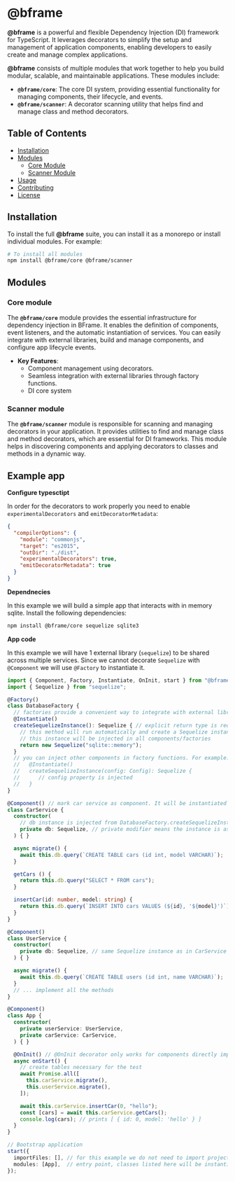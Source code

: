 # @bframe

**@bframe** is a powerful and flexible Dependency Injection (DI) framework for TypeScript. It leverages decorators to simplify the setup and management of application components, enabling developers to easily create and manage complex applications.

**@bframe** consists of multiple modules that work together to help you build modular, scalable, and maintainable applications. These modules include:

- **`@bframe/core`**: The core DI system, providing essential functionality for managing components, their lifecycle, and events.
- **`@bframe/scanner`**: A decorator scanning utility that helps find and manage class and method decorators.

## Table of Contents

- [Installation](#installation)
- [Modules](#modules)
  - [Core Module](#core-module)
  - [Scanner Module](#scanner-module)
- [Usage](#usage)
- [Contributing](#contributing)
- [License](#license)

## Installation

To install the full **@bframe** suite, you can install it as a monorepo or install individual modules. For example:

```bash
# To install all modules
npm install @bframe/core @bframe/scanner
```

## Modules

### Core module

The **`@bframe/core`** module provides the essential infrastructure for dependency injection in BFrame. It enables the definition of components, event listeners, and the automatic instantiation of services. You can easily integrate with external libraries, build and manage components, and configure app lifecycle events.

- **Key Features**:
  - Component management using decorators.
  - Seamless integration with external libraries through factory functions.
  - DI core system

### Scanner module

The **`@bframe/scanner`** module is responsible for scanning and managing decorators in your application. It provides utilities to find and manage class and method decorators, which are essential for DI frameworks. This module helps in discovering components and applying decorators to classes and methods in a dynamic way.

## Example app

**Configure typesctipt**

In order for the decorators to work properly you need to enable `experimentalDecorators` and `emitDecoratorMetadata`:

```json
{
  "compilerOptions": {
    "module": "commonjs",
    "target": "es2015",
    "outDir": "./dist",
    "experimentalDecorators": true,
    "emitDecoratorMetadata": true
  }
}
```

**Dependnecies**

In this example we will build a simple app that interacts with in memory sqlite. Install the following dependencies:

```bash
npm install @bframe/core sequelize sqlite3
```

**App code**

In this example we will have 1 external library (`sequelize`) to be shared across multiple services. Since we cannot decorate `Sequelize` with `@Component` we will use `@Factory` to instantiate it.

```typescript
import { Component, Factory, Instantiate, OnInit, start } from "@bframe/core";
import { Sequelize } from "sequelize";

@Factory()
class DatabaseFactory {
  // factories provide a convenient way to integrate with external libraries by instantiating components manually
  @Instantiate()
  createSequelizeInstance(): Sequelize { // explicit return type is required for factory instances to map injections
    // this method will run automatically and create a Sequelize instance
    // this instance will be injected in all components/factories
    return new Sequelize("sqlite::memory");
  }
  // you can inject other components in factory functions. For example:
  //   @Instantiate()
  //   createSequelizeInstance(config: Config): Sequelize {
  //      // config property is injected
  //   }
}

@Component() // mark car service as component. It will be instantiated automatically and injected when needed
class CarService {
  constructor(
    // db instance is injected from DatabaseFactory.createSequelizeInstance()
    private db: Sequelize, // private modifier means the instance is associated to the class, no need for this.db = db
  ) { }

  async migrate() {
    await this.db.query(`CREATE TABLE cars (id int, model VARCHAR)`);
  }

  getCars () {
    return this.db.query("SELECT * FROM cars");
  }

  insertCar(id: number, model: string) {
    return this.db.query(`INSERT INTO cars VALUES (${id}, '${model}')`);
  }
}

@Component()
class UserService {
  constructor(
    private db: Sequelize, // same Sequelize instance as in CarService
  ) { }

  async migrate() {
    await this.db.query(`CREATE TABLE users (id int, name VARCHAR)`);
  }
  // ... implement all the methods
}

@Component()
class App {
  constructor(
    private userService: UserService,
    private carService: CarService,
  ) { }

  @OnInit() // @OnInit decorator only works for components directly imported in `start` (`modules`)
  async onStart() {
    // create tables necessary for the test
    await Promise.all([
      this.carService.migrate(),
      this.userService.migrate(),
    ]);

    await this.carService.insertCar(0, "hello");
    const [cars] = await this.carService.getCars();
    console.log(cars); // prints [ { id: 0, model: 'hello' } ]
  }
}

// Bootstrap application
start({
  importFiles: [], // for this example we do not need to import project files
  modules: [App],  // entry point, classes listed here will be instantiated right away
});
```
